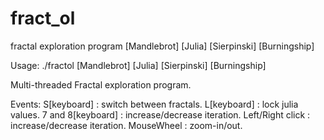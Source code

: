 # fract_ol
fractal exploration program [Mandlebrot] [Julia] [Sierpinski] [Burningship]


Usage: ./fractol [Mandlebrot] [Julia] [Sierpinski] [Burningship]

Multi-threaded Fractal exploration program.

Events:
     S[keyboard] : switch between fractals.
     L[keyboard] : lock julia values.
     7 and 8[keyboard] : increase/decrease iteration.
     Left/Right click : increase/decrease iteration.
     MouseWheel : zoom-in/out.
